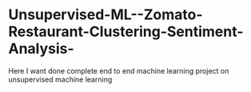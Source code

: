 # Unsupervised-ML--Zomato-Restaurant-Clustering-Sentiment-Analysis-
Here I want done complete end to end machine learning project on unsupervised machine learning
